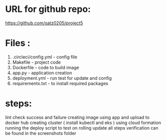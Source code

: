 URL for github repo:
====================

https://github.com/satz0205/project5

Files :
=======

1. .circleci/config.yml - config file
2. Makefile - project code 
3. Dockerfile - code to build image
4. app.py - application creation
5. deployment.yml - run test for update and config
6. requirementx.txt - to install required packages


steps:
======

lint check success and failure 
creating image using app and upload to docker hub
creating  cluster ( install kubectl and eks ) using cloud formation
running the deploy script to test on rolling update
all steps verification can be found in the screenshots folder


